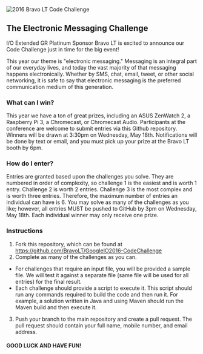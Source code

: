 ![2016 Bravo LT Code Challenge](images/Bravo-Code-Challenge_2016-IO_2-01.jpg)

## The Electronic Messaging Challenge
I/O Extended GR Platinum Sponsor Bravo LT is excited to announce our Code Challenge just in time for the big event!

This year our theme is "electronic messaging."  Messaging is an integral part of our everyday lives, and today the vast majority of that messaging happens electronically.  Whether by SMS, chat, email, tweet, or other social networking, it is safe to say that electronic messaging is the preferred communication medium of this generation.   

### What can I win?
This year we have a ton of great prizes, including an ASUS ZenWatch 2, a Raspberry Pi 3, a Chromecast, or Chromecast Audio. Participants at the conference are welcome to submit entries via this Github repository.  Winners will be drawn at 3:30pm on Wednesday, May 18th.  Notifications will be done by text or email, and you must pick up your prize at the Bravo LT booth by 6pm.

### How do I enter?
Entries are granted based upon the challenges you solve.  They are numbered in order of complexity, so challenge 1 is the easiest and is worth 1 entry.  Challenge 2 is worth 2 entries.  Challenge 3 is the most complex and is worth three entries.  Therefore, the maximum number of entries an individual can have is 6. You may solve as many of the challenges as you like; however, all entries MUST be pushed to GitHub by 3pm on Wednesday, May 18th. Each individual winner may only receive one prize.


### Instructions
1. Fork this repository, which can be found at https://github.com/BravoLT/GoogleIO2016-CodeChallenge
2. Complete as many of the challenges as you can.  
  * For challenges that require an input file, you will be provided a sample file. We will test it against a separate file (same file will be used for all entries) for the final result.
  * Each challenge should provide a script to execute it.  This script should run any commands required to build the code and then run it.  For example, a solution written in Java and using Maven should run the Maven build and then execute it.
3. Push your branch to the main repository and create a pull request. The pull request should contain your full name, mobile number, and email address.



#### GOOD LUCK AND HAVE FUN!


